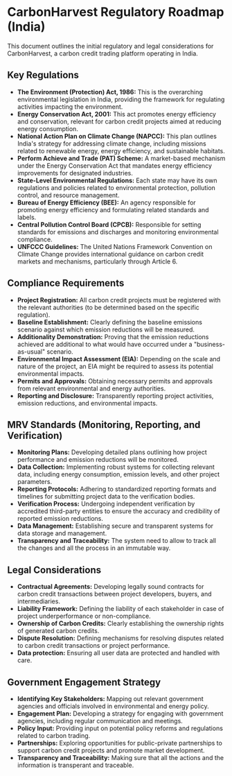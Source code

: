 # CarbonHarvest Regulatory Roadmap (India)

This document outlines the initial regulatory and legal considerations for CarbonHarvest, a carbon credit trading platform operating in India.

## Key Regulations

*   **The Environment (Protection) Act, 1986:** This is the overarching environmental legislation in India, providing the framework for regulating activities impacting the environment.
*   **Energy Conservation Act, 2001:** This act promotes energy efficiency and conservation, relevant for carbon credit projects aimed at reducing energy consumption.
*   **National Action Plan on Climate Change (NAPCC):** This plan outlines India's strategy for addressing climate change, including missions related to renewable energy, energy efficiency, and sustainable habitats.
*   **Perform Achieve and Trade (PAT) Scheme:** A market-based mechanism under the Energy Conservation Act that mandates energy efficiency improvements for designated industries.
*   **State-Level Environmental Regulations:** Each state may have its own regulations and policies related to environmental protection, pollution control, and resource management.
*   **Bureau of Energy Efficiency (BEE):**  An agency responsible for promoting energy efficiency and formulating related standards and labels.
*   **Central Pollution Control Board (CPCB):** Responsible for setting standards for emissions and discharges and monitoring environmental compliance.
*   **UNFCCC Guidelines:** The United Nations Framework Convention on Climate Change provides international guidance on carbon credit markets and mechanisms, particularly through Article 6.

## Compliance Requirements

*   **Project Registration:** All carbon credit projects must be registered with the relevant authorities (to be determined based on the specific regulation).
*   **Baseline Establishment:** Clearly defining the baseline emissions scenario against which emission reductions will be measured.
*   **Additionality Demonstration:** Proving that the emission reductions achieved are additional to what would have occurred under a "business-as-usual" scenario.
*   **Environmental Impact Assessment (EIA):** Depending on the scale and nature of the project, an EIA might be required to assess its potential environmental impacts.
*   **Permits and Approvals:** Obtaining necessary permits and approvals from relevant environmental and energy authorities.
*   **Reporting and Disclosure:** Transparently reporting project activities, emission reductions, and environmental impacts.

## MRV Standards (Monitoring, Reporting, and Verification)

*   **Monitoring Plans:** Developing detailed plans outlining how project performance and emission reductions will be monitored.
*   **Data Collection:** Implementing robust systems for collecting relevant data, including energy consumption, emission levels, and other project parameters.
*   **Reporting Protocols:** Adhering to standardized reporting formats and timelines for submitting project data to the verification bodies.
*   **Verification Process:** Undergoing independent verification by accredited third-party entities to ensure the accuracy and credibility of reported emission reductions.
*   **Data Management:** Establishing secure and transparent systems for data storage and management.
* **Transparency and Traceability:** The system need to allow to track all the changes and all the process in an immutable way.

## Legal Considerations

*   **Contractual Agreements:** Developing legally sound contracts for carbon credit transactions between project developers, buyers, and intermediaries.
*   **Liability Framework:** Defining the liability of each stakeholder in case of project underperformance or non-compliance.
*   **Ownership of Carbon Credits:** Clearly establishing the ownership rights of generated carbon credits.
*   **Dispute Resolution:** Defining mechanisms for resolving disputes related to carbon credit transactions or project performance.
* **Data protection:** Ensuring all user data are protected and handled with care.

## Government Engagement Strategy

*   **Identifying Key Stakeholders:** Mapping out relevant government agencies and officials involved in environmental and energy policy.
*   **Engagement Plan:** Developing a strategy for engaging with government agencies, including regular communication and meetings.
*   **Policy Input:** Providing input on potential policy reforms and regulations related to carbon trading.
*   **Partnerships:** Exploring opportunities for public-private partnerships to support carbon credit projects and promote market development.
* **Transparency and Traceability:** Making sure that all the actions and the information is transperant and traceable.